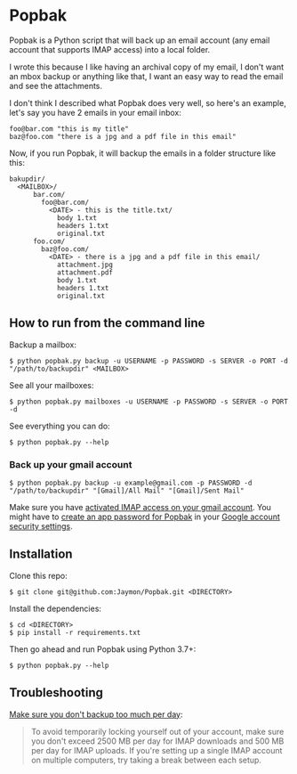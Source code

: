 # Popbak

Popbak is a Python script that will back up an email account (any email account that supports IMAP access) into a local folder.

I wrote this because I like having an archival copy of my email, I don't want an mbox backup or anything like that, I want an easy way to read the email and see the attachments.

I don't think I described what Popbak does very well, so here's an example, let's say you have 2 emails in your email inbox:

    foo@bar.com "this is my title"
    baz@foo.com "there is a jpg and a pdf file in this email"

Now, if you run Popbak, it will backup the emails in a folder structure like this:

    bakupdir/
      <MAILBOX>/
          bar.com/
            foo@bar.com/
              <DATE> - this is the title.txt/
                body 1.txt
                headers 1.txt
                original.txt
          foo.com/
            baz@foo.com/
              <DATE> - there is a jpg and a pdf file in this email/
                attachment.jpg
                attachment.pdf
                body 1.txt
                headers 1.txt
                original.txt


## How to run from the command line

Backup a mailbox:

    $ python popbak.py backup -u USERNAME -p PASSWORD -s SERVER -o PORT -d "/path/to/backupdir" <MAILBOX>

See all your mailboxes:

    $ python popbak.py mailboxes -u USERNAME -p PASSWORD -s SERVER -o PORT -d

See everything you can do:

    $ python popbak.py --help


### Back up your gmail account

    $ python popbak.py backup -u example@gmail.com -p PASSWORD -d "/path/to/backupdir" "[Gmail]/All Mail" "[Gmail]/Sent Mail"

Make sure you have [activated IMAP access on your gmail account](https://support.google.com/mail/answer/7126229). You might have to [create an app password for Popbak](https://support.google.com/accounts/answer/185833) in your [Google account security settings](https://myaccount.google.com/).

## Installation

Clone this repo:

    $ git clone git@github.com:Jaymon/Popbak.git <DIRECTORY>


Install the dependencies:

    $ cd <DIRECTORY>
    $ pip install -r requirements.txt

Then go ahead and run Popbak using Python 3.7+:

    $ python popbak.py --help
    

## Troubleshooting

[Make sure you don't backup too much per day](https://support.google.com/mail/answer/7126229):

> To avoid temporarily locking yourself out of your account, make sure you don't exceed 2500 MB per day for IMAP downloads and 500 MB per day for IMAP uploads. If you're setting up a single IMAP account on multiple computers, try taking a break between each setup.